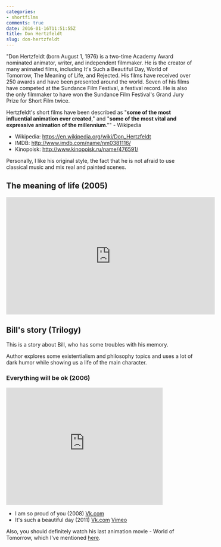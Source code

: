 ```yaml
---
categories:
- shortfilms
comments: true
date: 2016-01-16T11:51:55Z
title: Don Hertzfeldt
slug: don-hertzfeldt
---
```


"Don Hertzfeldt (born August 1, 1976) is a two-time Academy Award nominated
animator, writer, and independent filmmaker. He is the creator of many animated
films, including It's Such a Beautiful Day, World of Tomorrow, The Meaning of
Life, and Rejected. His films have received over 250 awards and have been
presented around the world. Seven of his films have competed at the Sundance
Film Festival, a festival record. He is also the only filmmaker to have won the
Sundance Film Festival's Grand Jury Prize for Short Film twice.

Hertzfeldt's short films have been described as "**some of the most influential
animation ever created**," and "**some of the most vital and expressive animation
of the millennium**."" - Wikipedia

<!--more-->

- Wikipedia: https://en.wikipedia.org/wiki/Don_Hertzfeldt
- IMDB: http://www.imdb.com/name/nm0381116/
- Kinopoisk: http://www.kinopoisk.ru/name/476591/

Personally, I like his original style, the fact that he is not afraid to use
classical music and mix real and painted scenes.


## The meaning of life (2005)

<iframe width="560" height="315" src="https://www.youtube.com/embed/xMsyOowMaEY" frameborder="0" allowfullscreen></iframe>

## Bill's story (Trilogy)

This is a story about Bill, who has some troubles with his memory.

Author explores some existentialism and philosophy topics and uses a lot of
dark humor while showing us a life of the main character.

### Everything will be ok (2006)

<iframe width="420" height="315" src="https://www.youtube.com/embed/1IUX0Qy-IDM" frameborder="0" allowfullscreen></iframe>

- I am so proud of you (2008) [Vk.com](https://vk.com/video95790960_154781825)
- It's such a beautiful day (2011) [Vk.com](https://vk.com/video17134977_170506076) [Vimeo](https://vimeo.com/ondemand/itssuchabeautifulday)

Also, you should definitely watch his last animation movie - World of Tomorrow, which I've mentioned [here](http://homeonrails.com/2016/01/monthly-art-number-5/).
